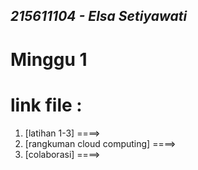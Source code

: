 ## _215611104 - Elsa Setiyawati_

# Minggu 1

# link file :

1. [latihan 1-3]
   ====>
2. [rangkuman cloud computing]
   ====>
3. [colaborasi]
   ====>
